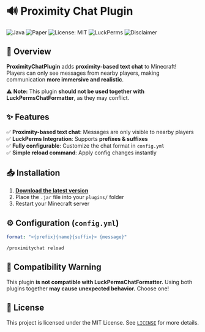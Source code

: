 # 🔊 Proximity Chat Plugin

![Java](https://img.shields.io/badge/Java-21-red) ![Paper](https://img.shields.io/badge/Paper-1.21+-blue) ![License: MIT](https://img.shields.io/badge/License-MIT-green) ![LuckPerms](https://img.shields.io/badge/LuckPerms-Supported-brightgreen) ![Disclaimer](https://img.shields.io/badge/Not%20affiliated%20with-LuckPerms-red)

## 🚀 Overview
**ProximityChatPlugin** adds **proximity-based text chat** to Minecraft!  
Players can only see messages from nearby players, making communication **more immersive and realistic**.

⚠️ **Note:** This plugin **should not be used together with LuckPermsChatFormatter**, as they may conflict.

## ✨ Features
✅ **Proximity-based text chat**: Messages are only visible to nearby players  
✅ **LuckPerms Integration**: Supports **prefixes & suffixes**  
✅ **Fully configurable**: Customize the chat format in `config.yml`  
✅ **Simple reload command**: Apply config changes instantly

## 📥 Installation
1. **[Download the latest version](https://github.com/QuokkaGame/ProximityChatPlugin/releases)**
2. Place the `.jar` file into your `plugins/` folder
3. Restart your Minecraft server

## ⚙️ Configuration (`config.yml`)
```yaml
format: "<{prefix}{name}{suffix}> {message}"
```
```bash
/proximitychat reload
```
## 🛑 Compatibility Warning
This plugin **is not compatible with LuckPermsChatFormatter.**
Using both plugins together **may cause unexpected behavior.** Choose one!
## 📜 License
This project is licensed under the MIT License.
See [`LICENSE`](LICENSE) for more details.
